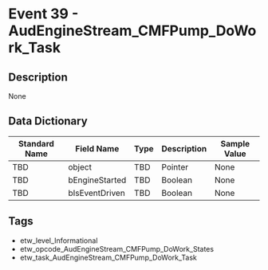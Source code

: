 # Event 39 - AudEngineStream_CMFPump_DoWork_Task

## Description
None

## Data Dictionary
|Standard Name|Field Name|Type|Description|Sample Value|
|---|---|---|---|---|
|TBD|object|TBD|Pointer|None|None|
|TBD|bEngineStarted|TBD|Boolean|None|None|
|TBD|bIsEventDriven|TBD|Boolean|None|None|

## Tags
* etw_level_Informational
* etw_opcode_AudEngineStream_CMFPump_DoWork_States
* etw_task_AudEngineStream_CMFPump_DoWork_Task